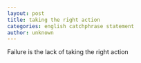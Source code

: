 ```yaml
---
layout: post
title: taking the right action
categories: english catchphrase statement
author: unknown
---
```

Failure is the lack of taking the right action
